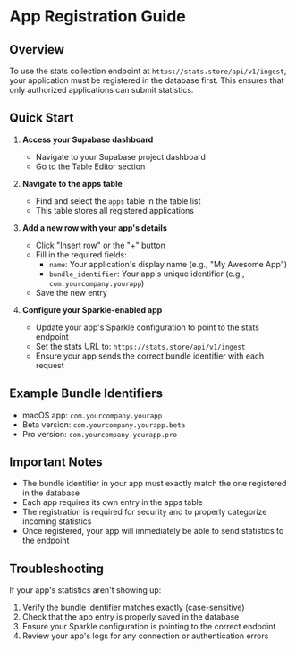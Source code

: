 # App Registration Guide

## Overview

To use the stats collection endpoint at `https://stats.store/api/v1/ingest`, your application must be registered in the database first. This ensures that only authorized applications can submit statistics.

## Quick Start

1. **Access your Supabase dashboard**

   - Navigate to your Supabase project dashboard
   - Go to the Table Editor section

2. **Navigate to the apps table**

   - Find and select the `apps` table in the table list
   - This table stores all registered applications

3. **Add a new row with your app's details**

   - Click "Insert row" or the "+" button
   - Fill in the required fields:
     - `name`: Your application's display name (e.g., "My Awesome App")
     - `bundle_identifier`: Your app's unique identifier (e.g., `com.yourcompany.yourapp`)
   - Save the new entry

4. **Configure your Sparkle-enabled app**
   - Update your app's Sparkle configuration to point to the stats endpoint
   - Set the stats URL to: `https://stats.store/api/v1/ingest`
   - Ensure your app sends the correct bundle identifier with each request

## Example Bundle Identifiers

- macOS app: `com.yourcompany.yourapp`
- Beta version: `com.yourcompany.yourapp.beta`
- Pro version: `com.yourcompany.yourapp.pro`

## Important Notes

- The bundle identifier in your app must exactly match the one registered in the database
- Each app requires its own entry in the apps table
- The registration is required for security and to properly categorize incoming statistics
- Once registered, your app will immediately be able to send statistics to the endpoint

## Troubleshooting

If your app's statistics aren't showing up:

1. Verify the bundle identifier matches exactly (case-sensitive)
2. Check that the app entry is properly saved in the database
3. Ensure your Sparkle configuration is pointing to the correct endpoint
4. Review your app's logs for any connection or authentication errors

